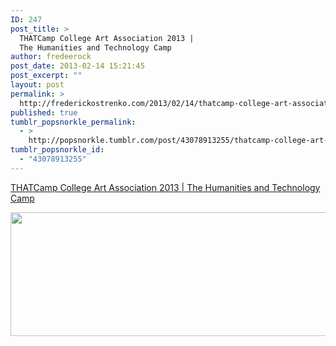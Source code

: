 ```yaml
---
ID: 247
post_title: >
  THATCamp College Art Association 2013 |
  The Humanities and Technology Camp
author: fredeerock
post_date: 2013-02-14 15:21:45
post_excerpt: ""
layout: post
permalink: >
  http://frederickostrenko.com/2013/02/14/thatcamp-college-art-association-2013-the-humanities/
published: true
tumblr_popsnorkle_permalink:
  - >
    http://popsnorkle.tumblr.com/post/43078913255/thatcamp-college-art-association-2013-the-humanities
tumblr_popsnorkle_id:
  - "43078913255"
---
```

<a href='http://caa2013.thatcamp.org/'>THATCamp College Art Association 2013 | The Humanities and Technology Camp</a><div class="link_description"><p><img height="198" src="http://caa2013.thatcamp.org/files/2012/09/THATcamp4.jpg" width="940" /></p></div>